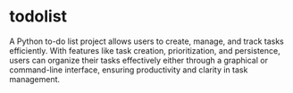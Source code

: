 # todolist
A Python to-do list project allows users to create, manage, and track tasks efficiently. With features like task creation, prioritization, and persistence, users can organize their tasks effectively either through a graphical or command-line interface, ensuring productivity and clarity in task management.
